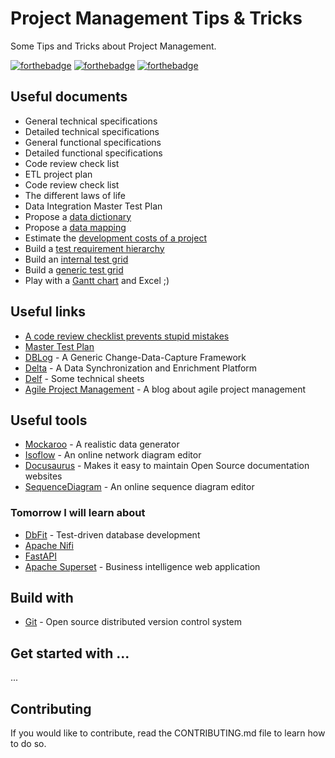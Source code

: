 # Project Management Tips & Tricks

Some Tips and Tricks about Project Management.

[![forthebadge](https://forthebadge.com/images/badges/contains-technical-debt.svg)](http://forthebadge.com)  [![forthebadge](https://forthebadge.com/images/badges/check-it-out.svg)](http://forthebadge.com)  [![forthebadge](https://forthebadge.com/images/badges/built-with-love.svg)](http://forthebadge.com)

## Useful documents

* General technical specifications
* Detailed technical specifications
* General functional specifications
* Detailed functional specifications
* Code review check list
* ETL project plan
* Code review check list
* The different laws of life
* Data Integration Master Test Plan
* Propose a [data dictionary](./resources/data_dictionary.xltx)
* Propose a [data mapping](./resources/data_mapping.xltx)
* Estimate the [development costs of a project](./resources/cost_estimate.xltx)
* Build a [test requirement hierarchy](./resources/test_requirement_hierarchy.xltm)
* Build an [internal test grid](./resources/internal_test_grid.xltx)
* Build a [generic test grid](./resources/generic_test_grid.xltx)
* Play with a [Gantt chart](./resources/gantt_chart.xltx) and Excel ;)

## Useful links

* [A code review checklist prevents stupid mistakes](https://dev.to/bosepchuk/a-code-review-checklist-prevents-stupid-mistakes-o6)
* [Master Test Plan](https://dzone.com/articles/part-3-how-to-develop-a-data-integration-master-te)
* [DBLog](https://netflixtechblog.com/dblog-a-generic-change-data-capture-framework-69351fb9099b) - A Generic Change-Data-Capture Framework
* [Delta](https://netflixtechblog.com/delta-a-data-synchronization-and-enrichment-platform-e82c36a79aee) - A Data Synchronization and Enrichment Platform
* [Delf](http://www.delf.fr/) - Some technical sheets
* [Agile Project Management](https://gestiondeprojets.wordpress.com/) - A blog about agile project management

## Useful tools

* [Mockaroo](https://www.mockaroo.com/) - A realistic data generator
* [Isoflow](https://isoflow.io/) - An online network diagram editor
* [Docusaurus](https://docusaurus.io/en/) - Makes it easy to maintain Open Source documentation websites
* [SequenceDiagram](https://sequencediagram.org/) - An online sequence diagram editor

### Tomorrow I will learn about

* [DbFit](http://dbfit.github.io/dbfit/) - Test-driven database development
* [Apache Nifi](https://dzone.com/articles/apache-nifi-overview?fromrel=true)
* [FastAPI](https://fastapi.tiangolo.com/)
* [Apache Superset](https://superset.apache.org/docs/intro) - Business intelligence web application

## Build with

* [Git](https://git-scm.com) - Open source distributed version control system

## Get started with ...

...

## Contributing

If you would like to contribute, read the CONTRIBUTING.md file to learn how to do so.
